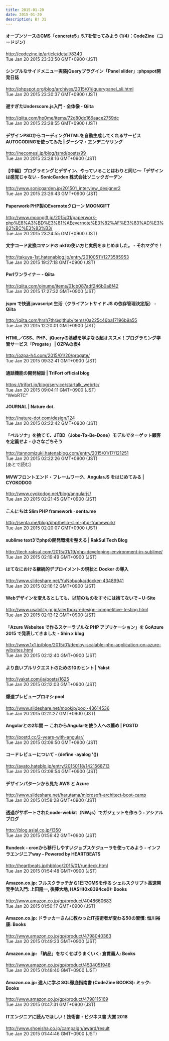 ```yaml
---
title: 2015-01-20
date: 2015-01-20
description: B! 31
---
```


#### オープンソースのCMS「concrete5」5.7を使ってみよう (1/4)：CodeZine（コードジン）
http://codezine.jp/article/detail/8340<br>
Tue Jan 20 2015 23:33:50 GMT+0900 (JST)<br>


#### シンプルなサイドメニュー実装jQueryプラグイン「Panel slider」:phpspot開発日誌
http://phpspot.org/blog/archives/2015/01/jquerypanel_sli.html<br>
Tue Jan 20 2015 23:30:37 GMT+0900 (JST)<br>


#### 遅すぎたUnderscore.js入門 - 全体像 - Qiita
http://qiita.com/hp0me/items/72d80dc166aace2759dc<br>
Tue Jan 20 2015 23:28:55 GMT+0900 (JST)<br>


#### デザインPSDからコーディングHTMLを自動生成してくれるサービスAUTOCODINGを使ってみた | ダーシマ・ヱンヂニヤリング
http://necomesi.jp/blog/tsmd/posts/99<br>
Tue Jan 20 2015 23:28:16 GMT+0900 (JST)<br>


#### 【中編】プログラミングとデザイン、やっていることはわりと同じ〜「デザインは感覚じゃない - SonicGarden 株式会社ソニックガーデン
http://www.sonicgarden.jp/201501_interview_designer2<br>
Tue Jan 20 2015 23:26:43 GMT+0900 (JST)<br>


#### Paperwork·PHP製のEvernoteクローン MOONGIFT
http://www.moongift.jp/2015/01/paperwork-php%E8%A3%BD%E3%81%AEevernote%E3%82%AF%E3%83%AD%E3%83%BC%E3%83%B3/<br>
Tue Jan 20 2015 23:24:55 GMT+0900 (JST)<br>


#### 文字コード変換コマンドの nkfの使い方と実例をまとめました。 - それマグで！
http://takuya-1st.hatenablog.jp/entry/20100511/1273585953<br>
Tue Jan 20 2015 19:27:18 GMT+0900 (JST)<br>


#### Perlワンライナー - Qiita
http://qiita.com/oinume/items/01cb087adf246b0a8f42<br>
Tue Jan 20 2015 17:27:32 GMT+0900 (JST)<br>


#### jspm で快適 javascript 生活（クライアントサイド JS の依存管理決定版） - Qiita
http://qiita.com/hrsh7th@github/items/0a225c46ba17196b9a55<br>
Tue Jan 20 2015 12:20:01 GMT+0900 (JST)<br>


#### HTML／CSS、PHP、jQueryの基礎を学ぶなら超オススメ！プログラミング学習サービス「Progate」 | OZPAの表4
http://ozpa-h4.com/2015/01/20/progate/<br>
Tue Jan 20 2015 09:32:41 GMT+0900 (JST)<br>


#### 通話機能の開発秘話 | TriFort official blog
https://trifort.jp/blog/service/startalk_webrtc/<br>
Tue Jan 20 2015 09:04:11 GMT+0900 (JST)<br>
“WebRTC”


#### JOURNAL | Nature dot.
http://nature-dot.com/design/124<br>
Tue Jan 20 2015 02:22:42 GMT+0900 (JST)<br>


#### 「ペルソナ」を捨てて、JTBD（Jobs-To-Be-Done）モデルでターゲット顧客を定義せよ - 小さなごちそう
http://tannomizuki.hatenablog.com/entry/2015/01/17/121251<br>
Tue Jan 20 2015 02:22:26 GMT+0900 (JST)<br>
[あとで読む]


#### MVWフロントエンド・フレームワーク、AngularJS をはじめてみる | CYOKODOG
http://www.cyokodog.net/blog/angularjs/<br>
Tue Jan 20 2015 02:21:45 GMT+0900 (JST)<br>


####      こんにちは Slim PHP framework ·  senta.me  
http://senta.me/blog/php/hello-slim-php-framework/<br>
Tue Jan 20 2015 02:20:07 GMT+0900 (JST)<br>


#### sublime text3でphpの開発環境を整える | RakSul Tech Blog
http://tech.raksul.com/2015/01/19/php-developing-environment-in-sublime/<br>
Tue Jan 20 2015 02:19:49 GMT+0900 (JST)<br>


#### はてなにおける継続的デプロイメントの現状と Docker の導入
http://www.slideshare.net/YuNobuoka/docker-43489941<br>
Tue Jan 20 2015 02:16:12 GMT+0900 (JST)<br>


#### Webデザインを変えるとしても、以前のものをすぐには捨てないで – U-Site
http://www.usability.gr.jp/alertbox/redesign-competitive-testing.html<br>
Tue Jan 20 2015 02:13:12 GMT+0900 (JST)<br>


#### 「Azure Websites で作るスケーラブルな PHP アプリケーション」を GoAzure 2015 で発表してきました - Shin x blog
http://www.1x1.jp/blog/2015/01/deploy-scalable-php-application-on-azure-wibsites.html<br>
Tue Jan 20 2015 02:12:40 GMT+0900 (JST)<br>


#### より良いプルリクエストのための10のヒント | Yakst
http://yakst.com/ja/posts/1625<br>
Tue Jan 20 2015 02:12:03 GMT+0900 (JST)<br>


#### 爆速プレビュープロキシ pool
http://www.slideshare.net/mookjp/pool-43614536<br>
Tue Jan 20 2015 02:11:27 GMT+0900 (JST)<br>


#### Angularとの2年間 ー これからAngularを使う人への薦め | POSTD
http://postd.cc/2-years-with-angular/<br>
Tue Jan 20 2015 02:09:50 GMT+0900 (JST)<br>


#### コードレビューについて - (define -ayalog '())
http://ayato.hateblo.jp/entry/20150118/1421568713<br>
Tue Jan 20 2015 02:08:54 GMT+0900 (JST)<br>


#### デザインパターンから見た AWS と Azure
http://www.slideshare.net/harutama/microsoft-architect-boot-camp<br>
Tue Jan 20 2015 01:58:28 GMT+0900 (JST)<br>


#### 透過がサポートされたnode-webkit（NW.js）でガジェットを作ろう : アシアルブログ
http://blog.asial.co.jp/1350<br>
Tue Jan 20 2015 01:56:42 GMT+0900 (JST)<br>


#### Rundeck - cronから移行しやすいジョブスケジューラを使ってみよう  - インフラエンジニアway - Powered by HEARTBEATS
http://heartbeats.jp/hbblog/2015/01/rundeck.html<br>
Tue Jan 20 2015 01:54:48 GMT+0900 (JST)<br>


#### Amazon.co.jp: フルスクラッチから1日でCMSを作る シェルスクリプト高速開発手法入門: 上田隆一, 後藤大地, HASH(0x8394ce0): Books
http://www.amazon.co.jp/gp/product/4048660683<br>
Tue Jan 20 2015 01:50:17 GMT+0900 (JST)<br>


#### Amazon.co.jp: ドラッカーさんに教わったIT技術者が変わる50の習慣: 恒川裕康: Books
http://www.amazon.co.jp/gp/product/4798040363<br>
Tue Jan 20 2015 01:49:23 GMT+0900 (JST)<br>


#### Amazon.co.jp: 「納品」をなくせばうまくいく: 倉貫義人: Books
http://www.amazon.co.jp/gp/product/4534051948<br>
Tue Jan 20 2015 01:48:40 GMT+0900 (JST)<br>


#### Amazon.co.jp: 達人に学ぶ SQL徹底指南書 (CodeZine BOOKS): ミック: Books
http://www.amazon.co.jp/gp/product/4798115169<br>
Tue Jan 20 2015 01:47:31 GMT+0900 (JST)<br>


#### ITエンジニアに読んでほしい！技術書・ビジネス書 大賞 2018
http://www.shoeisha.co.jp/campaign/award/result<br>
Tue Jan 20 2015 01:44:46 GMT+0900 (JST)<br>


